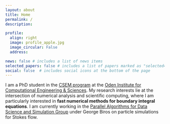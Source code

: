 ```yaml
---
layout: about
title: Home
permalink: /
description:

profile:
  align: right
  image: profile_apple.jpg
  image_circular: False
  address:

news: false # includes a list of news items
selected_papers: false # includes a list of papers marked as "selected={true}"
social: false  # includes social icons at the bottom of the page
---
```

<!-- Google tag (gtag.js) -->

<script async src="https://www.googletagmanager.com/gtag/js?id=G-LQHVMSJM7W"></script>

<script>
  window.dataLayer = window.dataLayer || [];
  function gtag(){dataLayer.push(arguments);}
  gtag('js', new Date());

  gtag('config', 'G-LQHVMSJM7W');
</script>

I am a PhD student in the [CSEM program](https://oden.utexas.edu/academics/phd-program/) at the [Oden Institute for Computational Engineering &amp; Sciences](https://oden.utexas.edu/). My research interests lie at the intersection of numerical analysis and scientific computing, where I am particularly interested in **fast numerical methods for boundary integral equations**. I am currently working in the [Parallel Algorithms for Data Science and Simulation Group](https://oden.utexas.edu/research/centers-and-groups/parallel-algorithms-for-data-analysis-and-simulation-group/) under George Biros on particle simulations for Stokes flow.

